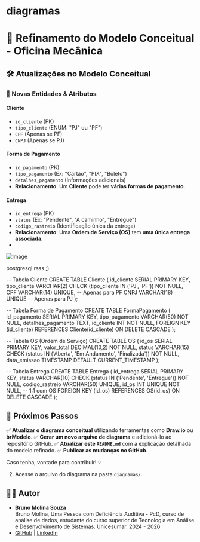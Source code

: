 # diagramas

# 📌 Refinamento do Modelo Conceitual - Oficina Mecânica

## 🛠 Atualizações no Modelo Conceitual

### 🔹 Novas Entidades & Atributos

#### **Cliente**
- `id_cliente` (PK)
- `tipo_cliente` (ENUM: "PJ" ou "PF")
- `CPF` (Apenas se PF)
- `CNPJ` (Apenas se PJ)

#### **Forma de Pagamento**
- `id_pagamento` (PK)
- `tipo_pagamento` (Ex: "Cartão", "PIX", "Boleto")
- `detalhes_pagamento` (Informações adicionais)
- **Relacionamento**: Um **Cliente** pode ter **várias formas de pagamento**.

#### **Entrega**
- `id_entrega` (PK)
- `status` (Ex: "Pendente", "A caminho", "Entregue")
- `codigo_rastreio` (Identificação única da entrega)
- **Relacionamento**: Uma **Ordem de Serviço (OS)** tem **uma única entrega associada**.
- 
![Image](https://github.com/user-attachments/assets/7f5d5e98-fed1-451e-b3c8-a0862ff34035)

 postgresql rsss ;)

-- Tabela Cliente
CREATE TABLE Cliente (
    id_cliente SERIAL PRIMARY KEY,
    tipo_cliente VARCHAR(2) CHECK (tipo_cliente IN ('PJ', 'PF')) NOT NULL,
    CPF VARCHAR(14) UNIQUE,  -- Apenas para PF
    CNPJ VARCHAR(18) UNIQUE  -- Apenas para PJ
);

-- Tabela Forma de Pagamento
CREATE TABLE FormaPagamento (
    id_pagamento SERIAL PRIMARY KEY,
    tipo_pagamento VARCHAR(50) NOT NULL,
    detalhes_pagamento TEXT,
    id_cliente INT NOT NULL,
    FOREIGN KEY (id_cliente) REFERENCES Cliente(id_cliente) ON DELETE CASCADE
);

-- Tabela OS (Ordem de Serviço)
CREATE TABLE OS (
    id_os SERIAL PRIMARY KEY,
    valor_total DECIMAL(10,2) NOT NULL,
    status VARCHAR(15) CHECK (status IN ('Aberta', 'Em Andamento', 'Finalizada')) NOT NULL,
    data_emissao TIMESTAMP DEFAULT CURRENT_TIMESTAMP
);

-- Tabela Entrega
CREATE TABLE Entrega (
    id_entrega SERIAL PRIMARY KEY,
    status VARCHAR(10) CHECK (status IN ('Pendente', 'Entregue')) NOT NULL,
    codigo_rastreio VARCHAR(50) UNIQUE,
    id_os INT UNIQUE NOT NULL,  -- 1:1 com OS
    FOREIGN KEY (id_os) REFERENCES OS(id_os) ON DELETE CASCADE
);


## 🚀 Próximos Passos
✅ **Atualizar o diagrama conceitual** utilizando ferramentas como **Draw.io** ou **brModelo**.
✅ **Gerar um novo arquivo de diagrama** e adicioná-lo ao repositório GitHub.
✅ **Atualizar este `README.md`** com a explicação detalhada do modelo refinado.
✅ **Publicar as mudanças no GitHub**.

Caso tenha, vontade para contribuir! 💡

2. Acesse o arquivo do diagrama na pasta `diagramas/`.

## 👨‍💻 Autor
- **Bruno Molina Souza**  
Bruno Molina, Uma Pessoa com Deficiência Auditiva - PcD, curso de análise de dados,
estudante do curso superior de Tecnologia em Análise e Desenvolvimento de Sistemas. Unicesumar. 2024 - 2026
- [GitHub](https://github.com/brumab) | [LinkedIn](https://www.linkedin.com/in/brumab1122/)


